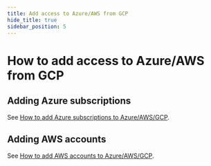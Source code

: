 ```yaml
---
title: Add access to Azure/AWS from GCP
hide_title: true
sidebar_position: 5
---
```


# How to add access to Azure/AWS from GCP

## Adding Azure subscriptions
See [How to add Azure subscriptions to Azure/AWS/GCP](/cado/deploy/cross/adding-azure).

## Adding AWS accounts
See [How to add AWS accounts to Azure/AWS/GCP](/cado/deploy/cross/adding-aws).